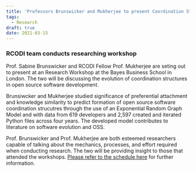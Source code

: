 ```yaml
---
title: 'Professors Brunswicker and Mukherjee to present Coordination Structures in OSS Development at Bayes Business in London'
tags:
  - Research
draft: true
date: 2021-03-15
---
```


### RCODI team conducts researching workshop
 
   Prof. Sabine Brunswicker and RCODI Fellow Prof. Mukherjee are seting out to present at an Research Workshop at the Bayes Business School in London. The two will be discussing the evolution of coordination structures in open source software development. 

   Brunsiwcker and Mukherjee studied significance of preferential attachment and knowledge similarity to predict formation of open source software coordination strucutres through the use of an Exponential Random Graph Model and with data from 619 developers and 2,597 created and iterated Python files across four years. The developed model contributes to literature on software evolution and OSS.

   Prof. Brunswicker and Prof. Mukherjee are both esteemed researchers capable of talking about the mechanics, processes, and effort required when conducting research. The two will be providing insight to those that attended the workshops. [Please refer to the schedule here](https://www.bayes.city.ac.uk/faculties-and-research/management/workshops) for further information.






